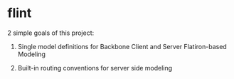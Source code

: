 flint
=====

2 simple goals of this project: 

1. Single model definitions for Backbone Client and Server Flatiron-based Modeling

2. Built-in routing conventions for server side modeling


